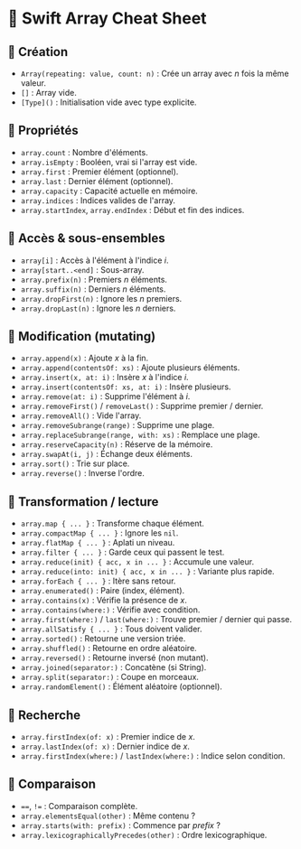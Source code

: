# 📘 Swift Array Cheat Sheet

## 🔹 Création
- `Array(repeating: value, count: n)` : Crée un array avec *n* fois la même valeur.
- `[]` : Array vide.
- `[Type]()` : Initialisation vide avec type explicite.

## 🔹 Propriétés
- `array.count` : Nombre d'éléments.
- `array.isEmpty` : Booléen, vrai si l'array est vide.
- `array.first` : Premier élément (optionnel).
- `array.last` : Dernier élément (optionnel).
- `array.capacity` : Capacité actuelle en mémoire.
- `array.indices` : Indices valides de l'array.
- `array.startIndex`, `array.endIndex` : Début et fin des indices.

## 🔹 Accès & sous-ensembles
- `array[i]` : Accès à l'élément à l'indice *i*.
- `array[start..<end]` : Sous-array.
- `array.prefix(n)` : Premiers *n* éléments.
- `array.suffix(n)` : Derniers *n* éléments.
- `array.dropFirst(n)` : Ignore les *n* premiers.
- `array.dropLast(n)` : Ignore les *n* derniers.

## 🔹 Modification (mutating)
- `array.append(x)` : Ajoute *x* à la fin.
- `array.append(contentsOf: xs)` : Ajoute plusieurs éléments.
- `array.insert(x, at: i)` : Insère *x* à l'indice *i*.
- `array.insert(contentsOf: xs, at: i)` : Insère plusieurs.
- `array.remove(at: i)` : Supprime l'élément à *i*.
- `array.removeFirst()` / `removeLast()` : Supprime premier / dernier.
- `array.removeAll()` : Vide l'array.
- `array.removeSubrange(range)` : Supprime une plage.
- `array.replaceSubrange(range, with: xs)` : Remplace une plage.
- `array.reserveCapacity(n)` : Réserve de la mémoire.
- `array.swapAt(i, j)` : Échange deux éléments.
- `array.sort()` : Trie sur place.
- `array.reverse()` : Inverse l'ordre.

## 🔹 Transformation / lecture
- `array.map { ... }` : Transforme chaque élément.
- `array.compactMap { ... }` : Ignore les `nil`.
- `array.flatMap { ... }` : Aplati un niveau.
- `array.filter { ... }` : Garde ceux qui passent le test.
- `array.reduce(init) { acc, x in ... }` : Accumule une valeur.
- `array.reduce(into: init) { acc, x in ... }` : Variante plus rapide.
- `array.forEach { ... }` : Itère sans retour.
- `array.enumerated()` : Paire (index, élément).
- `array.contains(x)` : Vérifie la présence de *x*.
- `array.contains(where:)` : Vérifie avec condition.
- `array.first(where:)` / `last(where:)` : Trouve premier / dernier qui passe.
- `array.allSatisfy { ... }` : Tous doivent valider.
- `array.sorted()` : Retourne une version triée.
- `array.shuffled()` : Retourne en ordre aléatoire.
- `array.reversed()` : Retourne inversé (non mutant).
- `array.joined(separator:)` : Concatène (si String).
- `array.split(separator:)` : Coupe en morceaux.
- `array.randomElement()` : Élément aléatoire (optionnel).

## 🔹 Recherche
- `array.firstIndex(of: x)` : Premier indice de *x*.
- `array.lastIndex(of: x)` : Dernier indice de *x*.
- `array.firstIndex(where:)` / `lastIndex(where:)` : Indice selon condition.

## 🔹 Comparaison
- `==`, `!=` : Comparaison complète.
- `array.elementsEqual(other)` : Même contenu ?
- `array.starts(with: prefix)` : Commence par *prefix* ?
- `array.lexicographicallyPrecedes(other)` : Ordre lexicographique.
